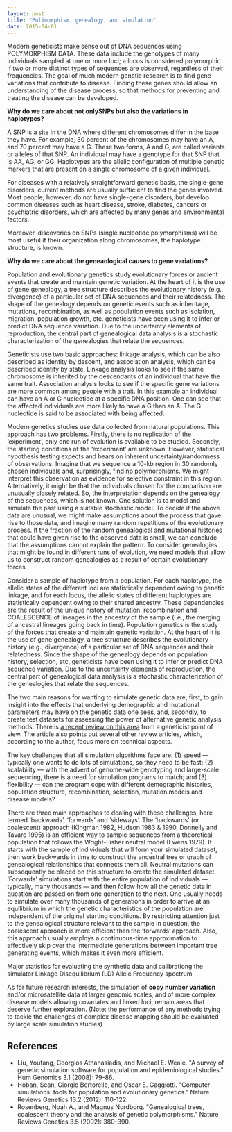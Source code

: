 ```yaml
---
layout: post
title: "Polimorphism, genealogy, and simulation"
date: 2015-04-01
---
```

Modern geneticists make sense out of DNA sequences using POLYMORPHISM DATA. These data include the genotypes of many individuals sampled at one or more loci; a locus is considered polymorphic if two or more distinct types of sequences are observed, regardless of their frequencies. The goal of much modern genetic research is to find gene variations that contribute to disease. Finding these genes should allow an understanding of the disease process, so that methods for preventing and treating the disease can be developed.

<b>Why do we  care about not onlySNPs but also the variations in haplotypes?</b>

A SNP is a site in the DNA where different chromosomes differ in the base they have. For example, 30 percent of the chromosomes may have an A, and 70 percent may have a G. These two forms, A and G, are called variants or alleles of that SNP. An individual may have a genotype for that SNP that is AA, AG, or GG. Haplotypes are the allelic configuration of multiple genetic markers that are present on a single chromosome of a given individual.

For diseases with a relatively straightforward genetic basis, the single-gene disorders, current methods are usually sufficient to find the genes involved. Most people, however, do not have single-gene disorders, but develop common diseases such as heart disease, stroke, diabetes, cancers or psychiatric disorders, which are affected by many genes and environmental factors.

Moreover, discoveries on SNPs (single nucleotide polymorphisms) will be most useful if their organization along chromosomes, the haplotype structure, is known. 

<b>Why do we care about the geneaological causes to gene variations?</b>


<p>Population and evolutionary genetics study evolutionary forces or ancient events that create and maintain genetic variation. At the heart of it is the use of gene genealogy, a tree structure describes the evolutionary history (e.g., divergence) of a particular set of DNA sequences and their relatedness. The shape of the genealogy depends on genetic events such as inheritage, mutations, recombination, as well as population events such as isolation, migration, population growth, etc. geneticists have been using it to infer or predict DNA sequence variation. Due to the uncertainty elements of reproduction, the central part of genealogical data analysis is a stochastic characterization of the genealogies that relate the sequences.

Geneticists use two basic approaches: linkage analysis, which can be also described as identity by descent, and association analysis, which can be described identity by state. Linkage analysis looks to see if the same chromosome is inherited by the descendants of an individual that have the same trait. Association analysis looks to see if the specific gene variations are more common among people with a trait. In this example an individual can have an A or G nucleotide at a specific DNA position. One can see that the affected individuals are more likely to have a G than an A. The G nucleotide is said to be associated with being affected. 








Modern genetics studies use data collected from natural populations. This approach has two problems. Firstly, there is no replication of the ‘experiment’, only one run of evolution is available to be studied. Secondly, the starting conditions of the ‘experiment’ are unknown. However, statistical hypothesis testing expects and bears on inherent uncertainty/randomness of observations. Imagine that we sequence a 10-kb region in 30 randomly chosen individuals and, surprisingly, find no polymorphisms. We might interpret this observation as evidence for selective constraint in this region. Alternatively, it might be that the individuals chosen for the comparison are unusually closely related. So, the interpretation depends on the genealogy of the sequences, which is not known. One solution is to model and simulate the past using a suitable stochastic model. To decide if the above data are unusual, we might make assumptions about the process that gave rise to those data, and imagine many random repetitions of the evolutionary process. If the fraction of the random genealogical and mutational histories that could have given rise to the observed data is small, we can conclude that the assumptions cannot explain the pattern. To consider genealogies that might be found in different runs of evolution, we need models that allow us to construct random genealogies as a result of certain evolutionary forces.


Consider a sample of haplotype from a population. For each haplotype, the allelic states of the different loci are statistically dependent owing to genetic linkage, and for each locus, the allelic states of different haplotypes are statistically dependent owing to their shared ancestry. These dependencies are the result of the unique history of mutation, recombination and COALESCENCE of lineages in the ancestry of the sample (i.e., the merging of ancestral lineages going back in time). Population genetics is the study of the forces that create and maintain genetic variation. At the heart of it is the use of gene genealogy, a tree structure describes the evolutionary history (e.g., divergence) of a particular set of DNA sequences and their relatedness. Since the shape of the genealogy depends on population history, selection, etc, geneticists have been using it to infer or predict DNA sequence variation. Due to the uncertainty elements of reproduction, the central part of genealogical data analysis is a stochastic characterization of the genealogies that relate the sequences.



The two main reasons for wanting to simulate genetic data are, first, to gain insight into the effects that underlying demographic and mutational parameters may have on the genetic data one sees, and, secondly, to create test datasets for assessing the power of alternative genetic analysis methods. There is <a href="http://www.nature.com/nrg/journal/v13/n2/full/nrg3130.html">a recent review on this area</a> from a geneticist point of view. The article also points out several other review articles, which, according to the author, focus more on technical aspects.</p> The key challenges that all simulation algorithms face are: (1) speed — typically one wants to do lots of simulations, so they need to be fast; (2) scalability — with the advent of genome-wide genotyping and large-scale sequencing, there is a need for simulation programs to match; and (3) flexibility — can the program cope with different demographic histories, population structure, recombination, selection, mutation models and disease models? 

There are three main approaches to dealing with these challenges, here termed ‘backwards’, ‘forwards’ and ‘sideways’. The ‘backwards’ (or coalescent) approach (Kingman 1982, Hudson 1983 & 1990, Donnelly and Tavare 1995) is an efficient way to sample sequences from a theoretical population that follows the Wright-Fisher neutral model (Ewens 1979). It starts with the sample of individuals that will form your simulated dataset, then work backwards in time to construct the ancestral tree or graph of genealogical relationships that connects them all. Neutral mutations can subsequently be placed on this structure to create the simulated dataset. ‘Forwards’ simulations start with the entire population of individuals — typically, many thousands — and then follow how all the genetic data in question are passed on from one generation to the next. One usually needs to simulate over many thousands of generations in order to arrive at an equilibrium in which the genetic characteristics of the population are independent of the original starting conditions. By restricting attention just to the genealogical structure relevant to the sample in question, the coalescent approach is more efficient than the ‘forwards’ approach. Also, this approach usually employs a continuous-time approximation to effectively skip over the intermediate generations between important tree generating events, which makes it even more efficient.

Major statistics for evaluating the synthetic data and calibrationg the simulator
Linkage Disequilibrium (LD) 
Allele Frequency spectrum

As for future research interests, the simulation of <b>copy number variation</b> and/or microsatellite data at larger genomic scales, and of more complex disease models allowing covariates and linked loci, remain areas that deserve further exploration. (Note:  the performance of any methods trying to tackle the challenges of complex disease mapping should be evaluated by large scale simulation studies)

<h2>References</h2>
<ul>
<li>Liu, Youfang, Georgios Athanasiadis, and Michael E. Weale. "A survey of genetic simulation software for population and epidemiological studies." Hum Genomics 3.1 (2008): 79-86.</li>
<li>Hoban, Sean, Giorgio Bertorelle, and Oscar E. Gaggiotti. "Computer simulations: tools for population and evolutionary genetics." Nature Reviews Genetics 13.2 (2012): 110-122.</li>
<li>Rosenberg, Noah A., and Magnus Nordborg. "Genealogical trees, coalescent theory and the analysis of genetic polymorphisms." Nature Reviews Genetics 3.5 (2002): 380-390.</li>
</ul>
